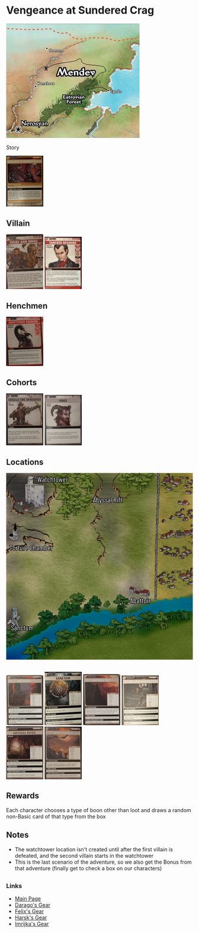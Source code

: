 # Vengeance at Sundered Crag

![BigMap](../maps/IntoTheWorldwound4.png)

Story

<img src="https://github.com/barry4356/PACG_Cards/blob/main/WoTR/Scenarios/VengeanceAtSunderedCrag.png" alt="ScenarioFront" width="100"/>



## Villain
<img src="https://github.com/barry4356/PACG_Cards/blob/main/WoTR/Villains/ThurlAndInhas.png" alt="villain" width="100"/> <img src="https://github.com/barry4356/PACG_Cards/blob/main/WoTR/Villains/TancredDesimire.png" alt="villain" width="100"/>

## Henchmen
<img src="https://github.com/barry4356/PACG_Cards/blob/main/WoTR/Henchmen/UnfetteredEidolon.png" alt="Henchmen" width="100"/>

## Cohorts
<img src="https://github.com/barry4356/PACG_Cards/blob/main/WoTR/Cohorts/CecillaTheUprooter.png" alt="Cohort" width="100"/> <img src="https://github.com/barry4356/PACG_Cards/blob/main/WoTR/Cohorts/Vinst.png" alt="Cohort" width="100"/>
 
## Locations

![scenarioMap](../maps/VengeanceAtSunderedCrag.png)

##

<img src="https://github.com/barry4356/PACG_Cards/blob/main/WoTR/Locations/Abattoir.png" alt="Location" width="100"/> <img src="https://github.com/barry4356/PACG_Cards/blob/main/WoTR/Locations/Sanctum.png" alt="Location" width="100"/> <img src="https://github.com/barry4356/PACG_Cards/blob/main/WoTR/Locations/AbyssalRift.png" alt="Location" width="100"/> <img src="https://github.com/barry4356/PACG_Cards/blob/main/WoTR/Locations/TortureChamber.png" alt="Location" width="100"/> <img src="https://github.com/barry4356/PACG_Cards/blob/main/WoTR/Locations/AbyssalRiver.png" alt="Location" width="100"/>
<img src="https://github.com/barry4356/PACG_Cards/blob/main/WoTR/Locations/Watchtower.png" alt="Location" width="100"/> 

## Rewards

Each character chooses a type of boon other than loot and draws a random non-Basic card of that type from the box

## Notes
- The watchtower location isn't created until after the first villain is defeated, and the second villain starts in the watchtower
- This is the last scenario of the adventure, so we also get the Bonus from that adventure (finally get to check a box on our characters)

##
### Links
- [Main Page](main.md#wrath-of-the-righteous)
- [Darago's Gear](../c1/darago_equipment.md#daragos-equipment)
- [Felix's Gear](../c1/felix_equipment.md#felixs-equipment)
- [Harsk's Gear](../c1/harsk_equipment.md#harsks-equipment)
- [Imrijka's Gear](../c1/Imrijka_equipment.md#imrijkas-equipment)
